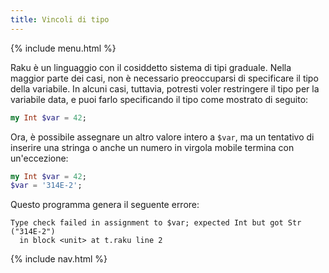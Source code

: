 ```yaml
---
title: Vincoli di tipo
---
```


{% include menu.html %}

Raku è un linguaggio con il cosiddetto sistema di tipi graduale. Nella maggior parte dei casi, non è necessario preoccuparsi di specificare il tipo della variabile. In alcuni casi, tuttavia, potresti voler restringere il tipo per la variabile data, e puoi farlo specificando il tipo come mostrato di seguito:

```raku
my Int $var = 42;
```

Ora, è possibile assegnare un altro valore intero a `$var`, ma un tentativo di inserire una stringa o anche un numero in virgola mobile termina con un'eccezione:

```raku
my Int $var = 42;
$var = '314E-2';
```

Questo programma genera il seguente errore:

    Type check failed in assignment to $var; expected Int but got Str ("314E-2")
      in block <unit> at t.raku line 2

{% include nav.html %}